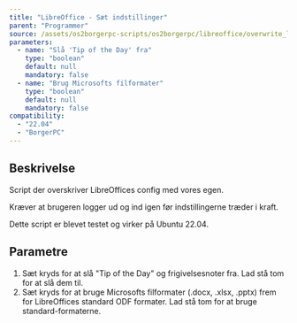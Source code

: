 ```yaml
---
title: "LibreOffice - Sæt indstillinger"
parent: "Programmer"
source: /assets/os2borgerpc-scripts/os2borgerpc/libreoffice/overwrite_libreoffice_config.sh
parameters:
  - name: "Slå 'Tip of the Day' fra"
    type: "boolean"
    default: null
    mandatory: false
  - name: "Brug Microsofts filformater"
    type: "boolean"
    default: null
    mandatory: false
compatibility:  
  - "22.04"
  - "BorgerPC"
---
```


## Beskrivelse
Script der overskriver LibreOffices config med vores egen. 

Kræver at brugeren logger ud og ind igen før indstillingerne træder i kraft.

Dette script er blevet testet og virker på Ubuntu 22.04.

## Parametre
1. Sæt kryds for at slå "Tip of the Day" og frigivelsesnoter fra. Lad stå tom for at slå dem til.
2. Sæt kryds for at bruge Microsofts filformater (.docx, .xlsx, .pptx) frem for LibreOffices standard ODF formater. Lad stå tom for at bruge standard-formaterne.


